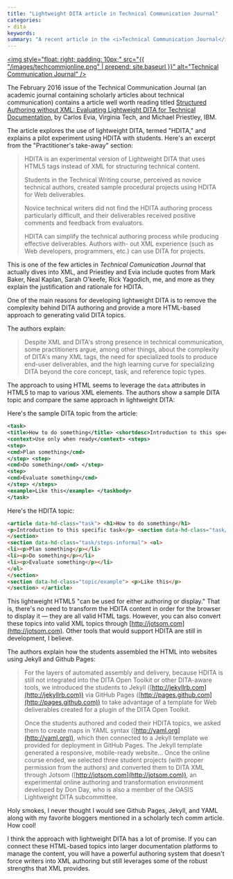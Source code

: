 ```yaml
---
title: "Lightweight DITA article in Technical Communication Journal"
categories:
- dita
keywords: 
summary: "A recent article in the <i>Technical Communication Journal</i> explores lightweight DITA and the way it removes some of the complexity from the authoring process. Lightweight DITA is still in development, but it holds great promise in simplifying DITA and allowing authors to connect into larger systems for managing doc content."
---
```


<a href="http://techcomm.stc.org/2016/02/structured-authoring-without-xml-evaluating-lightweight-dita-for-technical-documentation/"><img style="float: right; padding: 10px;" src="{{ "/images/techcommjonline.png" | prepend: site.baseurl }}" alt="Technical Communication Journal" /></a>

The February 2016 issue of the Technical Communication Journal (an academic journal containing scholarly articles about technical communication) contains a article well worth reading titled [Structured Authoring without XML: Evaluating Lightweight DITA for Technical Documentation](http://techcomm.stc.org/2016/02/structured-authoring-without-xml-evaluating-lightweight-dita-for-technical-documentation/), by Carlos Evia, Virginia Tech, and Michael Priestley, IBM.

The article explores the use of lightweight DITA, termed "HDITA," and explains a pilot experiment using HDITA with students. Here's an excerpt from the "Practitioner's take-away" section:

> HDITA is an experimental version of Lightweight DITA that uses HTML5 tags instead of XML for structuring technical content.
>
> Students in the Technical Writing course, perceived as novice technical authors, created sample procedural projects using HDITA for Web deliverables.
>
>Novice technical writers did not find the HDITA authoring process particularly difficult, and their deliverables received positive comments and feedback from evaluators.
>
> HDITA can simplify the technical authoring process while producing effective deliverables. Authors with- out XML experience (such as Web developers, programmers, etc.) can use DITA for projects.

This is one of the few articles in *Technical Comunication Journal* that actually dives into XML, and Priestley and Evia include quotes from Mark Baker, Neal Kaplan, Sarah O'keefe, Rick Yagodich, me, and more as they explain the justification and rationale for HDITA. 

One of the main reasons for developing lightweight DITA is to remove the complexity behind DITA authoring and provide a more HTML-based approach to generating valid DITA topics. 

The authors explain:

> Despite XML and DITA's strong presence in technical communication, some practitioners argue, among other things, about the complexity of DITA's many XML tags, the need for specialized tools to produce end-user deliverables, and the high learning curve for specializing DITA beyond the core concept, task, and reference topic types.

The approach to using HTML seems to leverage the `data` attributes in HTML5 to map to various XML elements. The authors show a sample DITA topic and compare the same approach in lightweight DITA:

Here's the sample DITA topic from the article:
 
```xml
<task>
<title>How to do something</title> <shortdesc>Introduction to this specific task</shortdesc> <taskbody>
<context>Use only when ready</context> <steps>
<step>
<cmd>Plan something</cmd>
</step> <step>
<cmd>Do something</cmd> </step>
<step>
<cmd>Evaluate something</cmd>
</step> </steps>
<example>Like this</example> </taskbody>
</task>
```

Here's the HDITA topic:

```html
<article data-hd-class="task"> <h1>How to do something</h1>
<p>Introduction to this specific task</p> <section data-hd-class="task/context"> <p>Use only when ready</p>
</section>
<section data-hd-class="task/steps-informal"> <ol>
<li><p>Plan something</p></li>
<li><p>Do something</p></li>
<li><p>Evaluate something</p></li>
</ol>
</section>
<section data-hd-class="topic/example"> <p>Like this</p>
</section> </article>  
```

This lightweight HTML5 "can be used for either authoring or display." That is, there's no need to transform the HDITA content in order for the browser to display it  &mdash;  they are all valid HTML tags. However, you can also convert these topics into valid XML topics through [http://jotsom.com](http://jotsom.com). Other tools that would support HDITA are still in development, I believe.

The authors explain how the students assembled the HTML into websites using Jekyll and Github Pages:

> For the layers of automated assembly and delivery, because HDITA is still not integrated into the DITA Open Toolkit or other DITA-aware tools, we introduced the students to Jekyll ([http://jekyllrb.com](http://jekyllrb.com)) via GitHub Pages ([http://pages.github.com](http://pages.github.com)) to take advantage of a template for Web deliverables created for a plugin of the DITA Open Toolkit.
> 
> Once the students authored and coded their HDITA topics, we asked them to create maps in YAML syntax ([http://yaml.org](http://yaml.org)), which then connected to a Jekyll template we provided for deployment in GitHub Pages. The Jekyll template generated a responsive, mobile-ready website...
> Once the online course ended, we selected three student projects (with proper permission from the authors) and converted them to DITA XML through Jotsom ([http://jotsom.com](http://jotsom.com)), an experimental online authoring and transformation environment developed by Don Day, who is also a member of the OASIS Lightweight DITA subcommittee.

Holy smokes, I never thought I would see Github Pages, Jekyll, and YAML along with my favorite bloggers mentioned in a scholarly tech comm article. How cool!

I think the approach with lightweight DITA has a lot of promise. If you can connect these HTML-based topics into larger documentation platforms to manage the content, you will have a powerful authoring system that doesn't force writers into XML authoring but still leverages some of the robust strengths that XML provides. 